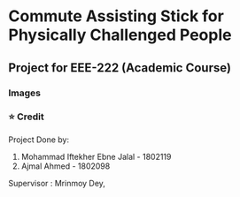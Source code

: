 # Commute Assisting Stick for Physically Challenged People
## Project for EEE-222 (Academic Course)



### Images

### ⭐ Credit <br>

Project Done by:
1. Mohammad Iftekher Ebne Jalal - 1802119
2. Ajmal Ahmed - 1802098

Supervisor : Mrinmoy Dey,
